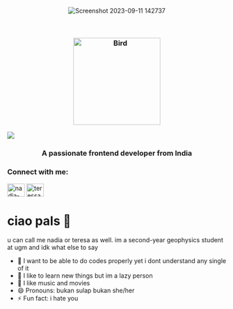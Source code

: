 <div align = center>

![Screenshot 2023-09-11 142737](https://github.com/teressanm/teressanm/assets/132760919/fd1ac501-e9fa-478f-9f82-cb1cd1d5d8bb)


<br>

### <img src="https://raw.githubusercontent.com/Tarikul-Islam-Anik/Animated-Fluent-Emojis/master/Emojis/Animals/Bird.png" alt="Bird" width="200" height="200" /> 
<div align = left>

<img src= https://media.tenor.com/7Za-xqNxmFoAAAAC/sunday-morning-prayers-and-blessings.gif>

<h3 align="center">A passionate frontend developer from India</h3>

<h3 align="left">Connect with me:</h3>
<p align="left">
<a href="https://linkedin.com/in/nadia-maharaniii" target="blank"><img align="center" src="https://raw.githubusercontent.com/rahuldkjain/github-profile-readme-generator/master/src/images/icons/Social/linked-in-alt.svg" alt="nadia-maharaniii" height="30" width="40" /></a>
<a href="https://instagram.com/teressanm" target="blank"><img align="center" src="https://raw.githubusercontent.com/rahuldkjain/github-profile-readme-generator/master/src/images/icons/Social/instagram.svg" alt="teressanm" height="30" width="40" /></a>
</p>


# ciao pals 👋 
u can call me nadia or teresa as well. im a second-year geophysics student at ugm and idk what else to say
- 🔭 I want to be able to do codes properly yet i dont understand any single of it
- 🌱 I like to learn new things but im a lazy person
- 💬 I like music and movies
- 😄 Pronouns: bukan sulap bukan she/her
- ⚡ Fun fact: i hate you


[![<Gmail>](https://img.shields.io/badge/Gmail-4db8ff?style=for-the-badge&logo=Gmail&logoColor=white)](nadiamaharani@mail.ugm.ac.id)
[![<Linkedin>](https://img.shields.io/badge/Linked_in-0099ff?style=for-the-badge&logo=Linkedin&logoColor=white)](https://linkedin.com/in/nadia-maharaniii)
[![<Instagram>](https://img.shields.io/badge/Instagram-003d66?style=for-the-badge&logo=Instagram&logoColor=white)](https://instagram.com/teressanm)
